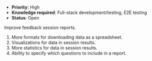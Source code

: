 * **Priority**: High
* **Knowledge required**: Full-stack development/testing, E2E testing
* **Status**: Open

Improve feedback session reports.

1. More formats for downloading data as a spreadsheet.
1. Visualizations for data in session results.
1. More statistics for data in session results.
1. Ability to specify which questions to include in a report.
